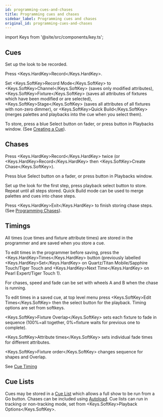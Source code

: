 ```yaml
---
id: programming-cues-and-chases
title: Programming cues and chases
sidebar_label: Programming cues and chases
original_id: programming-cues-and-chases
---
```


import Keys from '@site/src/components/key.ts';

## Cues

Set up the look to be recorded.

Press <Keys.HardKey>Record</Keys.HardKey>.

Set <Keys.SoftKey>Record Mode</Keys.SoftKey> to <Keys.SoftKey>Channel</Keys.SoftKey> (saves only modified attributes),
<Keys.SoftKey>Fixture</Keys.SoftKey> (saves all attributes of fixtures which have been modified
or are selected), <Keys.SoftKey>Stage</Keys.SoftKey> (saves all attributes of all fixtures with
non-zero dimmer), or <Keys.SoftKey>Quick Build</Keys.SoftKey> (merges palettes and playbacks into
the cue when you select them).

To store, press a blue Select button on fader, or press button in
Playbacks window. (See [Creating a Cue](../cues/creating-a-cue.md)).

## Chases

Press <Keys.HardKey>Record</Keys.HardKey> twice (or <Keys.HardKey>Record</Keys.HardKey> then <Keys.SoftKey>Create Chase</Keys.SoftKey>).

Press blue Select button on a fader, or press button in Playbacks
window.

Set up the look for the first step, press playback select button to
store. Repeat until all steps stored. Quick Build mode can be used to
merge palettes and cues into chase steps.

Press <Keys.HardKey>Exit</Keys.HardKey> to finish storing chase steps. (See [Programming Chases](../chases/creating-a-chase.md#programming-a-chase)).

## Timings

All times (cue times and fixture attribute times) are stored in the
programmer and are saved when you store a cue.

To edit times in the programmer before saving, press the <Keys.HardKey>Times</Keys.HardKey>
button (previously labelled <Keys.HardKey>Set</Keys.HardKey> on Quartz/Titan Mobile/Sapphire
Touch/Tiger Touch and <Keys.HardKey>Next Time</Keys.HardKey> on Pearl Expert/Tiger Touch 1).

For chases, speed and fade can be set with wheels A and B when the chase
is running.

To edit times in a saved cue, at top level menu press <Keys.SoftKey>Edit Times</Keys.SoftKey>
then the select button for the playback. Timing options are set from
softkeys.

<Keys.SoftKey>Fixture Overlap</Keys.SoftKey> sets each fixture to fade in sequence (100%=all
together, 0%=fixture waits for previous one to complete).

<Keys.SoftKey>Attribute times</Keys.SoftKey> sets individual fade times for different attributes.

<Keys.SoftKey>Fixture order</Keys.SoftKey> changes sequence for shapes and Overlap.

See [Cue Timing](../cues/cue-timing.md)

## Cue Lists

Cues may be stored in a [Cue List](../cue-lists/creating-a-cue-list.md) which allows a full show to be run from
a Go button. Chases can be included using [Autoload](../cue-lists/creating-a-cue-list.md#autoloading-a-playback-within-a-cue-list). Cue lists can run in
tracking or non-tracking mode, set from <Keys.SoftKey>Playback Options</Keys.SoftKey>.
